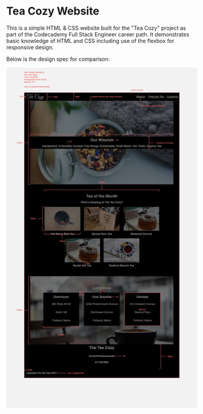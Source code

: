 # Tea Cozy Website
This is a simple HTML & CSS website built for the "Tea Cozy" project as part of the Codecademy Full Stack Engineer career path. It demonstrates basic knowledge of HTML and CSS including use of the flexbox for responsive design.

Below is the design spec for comparison:

![project spec](./images/img-tea-cozy-redline.webp)